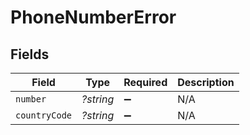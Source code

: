 # PhoneNumberError


## Fields

| Field              | Type               | Required           | Description        |
| ------------------ | ------------------ | ------------------ | ------------------ |
| `number`           | *?string*          | :heavy_minus_sign: | N/A                |
| `countryCode`      | *?string*          | :heavy_minus_sign: | N/A                |